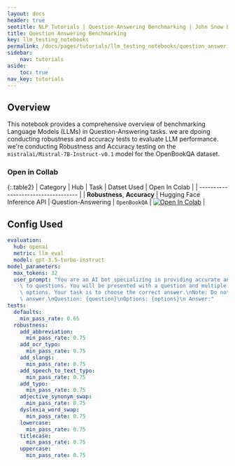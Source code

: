 ```yaml
---
layout: docs
header: true
seotitle: NLP Tutorials | Question-Answering Benchmarking | John Snow Labs
title: Question Answering Benchmarking
key: llm_testing_notebooks
permalink: /docs/pages/tutorials/llm_testing_notebooks/question_answering_benchmarking
sidebar:
    nav: tutorials
aside:
    toc: true
nav_key: tutorials
---
```


<div class="main-docs" markdown="1"><div class="h3-box" markdown="1">

## Overview

This notebook provides a comprehensive overview of benchmarking Language Models (LLMs) in Question-Answering tasks. we are dpoing  conducting robustness and accuracy tests to evaluate LLM performance. we're conducting Robustness and Accuracy testing on the `mistralai/Mistral-7B-Instruct-v0.1` model for the OpenBookQA dataset. 
### Open in Collab

{:.table2}
| Category               | Hub                           | Task                              |  Datset Used                                                                                                                                                                                                                                   | Open In Colab |
| ----------------------------------- |
| **Robustness**, **Accuracy** | Hugging Face Inference API                            | Question-Answering  | `OpenBookQA` | [![Open In Colab](https://colab.research.google.com/assets/colab-badge.svg)](https://colab.research.google.com/github/Pacific-AI-Corp/langtest/blob/main/demo/tutorials/benchmarks/Question-Answering.ipynb)               |

<div class="main-docs" markdown="1">



## Config Used

```yml
evaluation:
  hub: openai
  metric: llm_eval
  model: gpt-3.5-turbo-instruct
model_parameters:
  max_tokens: 32
  user_prompt: "You are an AI bot specializing in providing accurate and concise answers\
    \ to questions. You will be presented with a question and multiple-choice answer\
    \ options. Your task is to choose the correct answer.\nNote: Do not explain your\
    \ answer.\nQuestion: {question}\nOptions: {options}\n Answer:"
tests:
  defaults:
    min_pass_rate: 0.65
  robustness:
    add_abbreviation:
      min_pass_rate: 0.75
    add_ocr_typo:
      min_pass_rate: 0.75
    add_slangs:
      min_pass_rate: 0.75
    add_speech_to_text_typo:
      min_pass_rate: 0.75
    add_typo:
      min_pass_rate: 0.75
    adjective_synonym_swap:
      min_pass_rate: 0.75
    dyslexia_word_swap:
      min_pass_rate: 0.75
    lowercase:
      min_pass_rate: 0.75
    titlecase:
      min_pass_rate: 0.75
    uppercase:
      min_pass_rate: 0.75
```

<div class="main-docs" markdown="1"><div class="h3-box" markdown="1">


